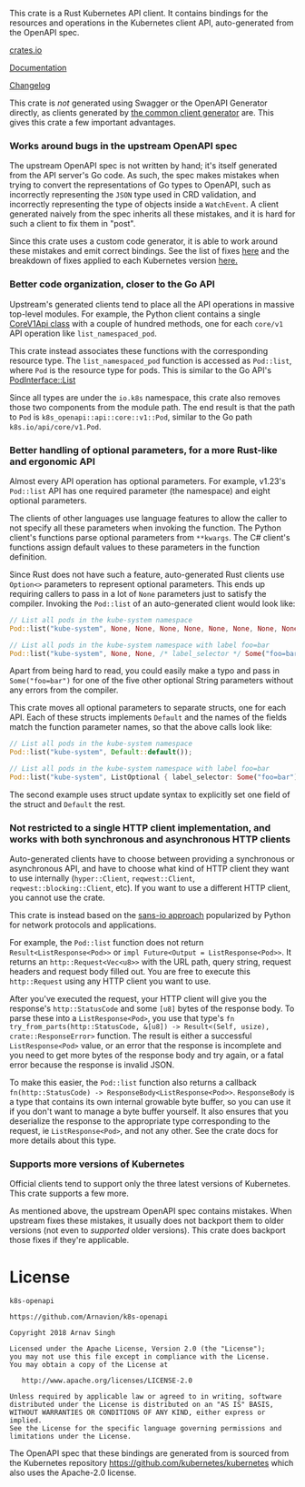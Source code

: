 This crate is a Rust Kubernetes API client. It contains bindings for the resources and operations in the Kubernetes client API, auto-generated from the OpenAPI spec.

[crates.io](https://crates.io/crates/k8s-openapi)

[Documentation](https://arnavion.github.io/k8s-openapi/)

[Changelog](https://github.com/Arnavion/k8s-openapi/blob/master/CHANGELOG.md)


This crate is *not* generated using Swagger or the OpenAPI Generator directly, as clients generated by [the common client generator](https://github.com/kubernetes-client/gen) are. This gives this crate a few important advantages.


### Works around bugs in the upstream OpenAPI spec

The upstream OpenAPI spec is not written by hand; it's itself generated from the API server's Go code. As such, the spec makes mistakes when trying to convert the representations of Go types to OpenAPI, such as incorrectly representing the `JSON` type used in CRD validation, and incorrectly representing the type of objects inside a `WatchEvent`. A client generated naively from the spec inherits all these mistakes, and it is hard for such a client to fix them in "post".

Since this crate uses a custom code generator, it is able to work around these mistakes and emit correct bindings. See the list of fixes [here](https://github.com/Arnavion/k8s-openapi/blob/master/k8s-openapi-codegen/src/fixups/upstream_bugs.rs) and the breakdown of fixes applied to each Kubernetes version [here.](https://github.com/Arnavion/k8s-openapi/blob/master/k8s-openapi-codegen/src/supported_version.rs)


### Better code organization, closer to the Go API

Upstream's generated clients tend to place all the API operations in massive top-level modules. For example, the Python client contains a single [CoreV1Api class](https://github.com/kubernetes-client/python/blob/master/kubernetes/client/api/core_v1_api.py) with a couple of hundred methods, one for each `core/v1` API operation like `list_namespaced_pod`.

This crate instead associates these functions with the corresponding resource type. The `list_namespaced_pod` function is accessed as `Pod::list`, where `Pod` is the resource type for pods. This is similar to the Go API's [PodInterface::List](https://godoc.org/k8s.io/client-go/kubernetes/typed/core/v1#PodInterface)

Since all types are under the `io.k8s` namespace, this crate also removes those two components from the module path. The end result is that the path to `Pod` is `k8s_openapi::api::core::v1::Pod`, similar to the Go path `k8s.io/api/core/v1.Pod`.


### Better handling of optional parameters, for a more Rust-like and ergonomic API

Almost every API operation has optional parameters. For example, v1.23's `Pod::list` API has one required parameter (the namespace) and eight optional parameters.

The clients of other languages use language features to allow the caller to not specify all these parameters when invoking the function. The Python client's functions parse optional parameters from `**kwargs`. The C# client's functions assign default values to these parameters in the function definition.

Since Rust does not have such a feature, auto-generated Rust clients use `Option<>` parameters to represent optional parameters. This ends up requiring callers to pass in a lot of `None` parameters just to satisfy the compiler. Invoking the `Pod::list` of an auto-generated client would look like:

```rust
// List all pods in the kube-system namespace
Pod::list("kube-system", None, None, None, None, None, None, None, None);

// List all pods in the kube-system namespace with label foo=bar
Pod::list("kube-system", None, None, /* label_selector */ Some("foo=bar"), None, None, None, None, None);
```

Apart from being hard to read, you could easily make a typo and pass in `Some("foo=bar")` for one of the five other optional String parameters without any errors from the compiler.

This crate moves all optional parameters to separate structs, one for each API. Each of these structs implements `Default` and the names of the fields match the function parameter names, so that the above calls look like:

```rust
// List all pods in the kube-system namespace
Pod::list("kube-system", Default::default());

// List all pods in the kube-system namespace with label foo=bar
Pod::list("kube-system", ListOptional { label_selector: Some("foo=bar"), ..Default::default() });
```

The second example uses struct update syntax to explicitly set one field of the struct and `Default` the rest.


### Not restricted to a single HTTP client implementation, and works with both synchronous and asynchronous HTTP clients

Auto-generated clients have to choose between providing a synchronous or asynchronous API, and have to choose what kind of HTTP client they want to use internally (`hyper::Client`, `reqwest::Client`, `reqwest::blocking::Client`, etc). If you want to use a different HTTP client, you cannot use the crate.

This crate is instead based on the [sans-io approach](https://sans-io.readthedocs.io/) popularized by Python for network protocols and applications.

For example, the `Pod::list` function does not return `Result<ListResponse<Pod>>` or `impl Future<Output = ListResponse<Pod>>`. It returns an `http::Request<Vec<u8>>` with the URL path, query string, request headers and request body filled out. You are free to execute this `http::Request` using any HTTP client you want to use.

After you've executed the request, your HTTP client will give you the response's `http::StatusCode` and some `[u8]` bytes of the response body. To parse these into a `ListResponse<Pod>`, you use that type's `fn try_from_parts(http::StatusCode, &[u8]) -> Result<(Self, usize), crate::ResponseError>` function. The result is either a successful `ListResponse<Pod>` value, or an error that the response is incomplete and you need to get more bytes of the response body and try again, or a fatal error because the response is invalid JSON.

To make this easier, the `Pod::list` function also returns a callback `fn(http::StatusCode) -> ResponseBody<ListResponse<Pod>>`. `ResponseBody` is a type that contains its own internal growable byte buffer, so you can use it if you don't want to manage a byte buffer yourself. It also ensures that you deserialize the response to the appropriate type corresponding to the request, ie `ListResponse<Pod>`, and not any other. See the crate docs for more details about this type.


### Supports more versions of Kubernetes

Official clients tend to support only the three latest versions of Kubernetes. This crate supports a few more.

As mentioned above, the upstream OpenAPI spec contains mistakes. When upstream fixes these mistakes, it usually does not backport them to older versions (not even to *supported* older versions). This crate does backport those fixes if they're applicable.


# License

```
k8s-openapi

https://github.com/Arnavion/k8s-openapi

Copyright 2018 Arnav Singh

Licensed under the Apache License, Version 2.0 (the "License");
you may not use this file except in compliance with the License.
You may obtain a copy of the License at

   http://www.apache.org/licenses/LICENSE-2.0

Unless required by applicable law or agreed to in writing, software
distributed under the License is distributed on an "AS IS" BASIS,
WITHOUT WARRANTIES OR CONDITIONS OF ANY KIND, either express or implied.
See the License for the specific language governing permissions and
limitations under the License.
```

The OpenAPI spec that these bindings are generated from is sourced from the
Kubernetes repository https://github.com/kubernetes/kubernetes which also uses
the Apache-2.0 license.
